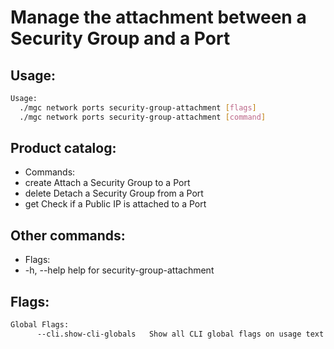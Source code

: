 # Manage the attachment between a Security Group and a Port

## Usage:
```bash
Usage:
  ./mgc network ports security-group-attachment [flags]
  ./mgc network ports security-group-attachment [command]
```

## Product catalog:
- Commands:
- create      Attach a Security Group to a Port
- delete      Detach a Security Group from a Port
- get         Check if a Public IP is attached to a Port

## Other commands:
- Flags:
- -h, --help   help for security-group-attachment

## Flags:
```bash
Global Flags:
      --cli.show-cli-globals   Show all CLI global flags on usage text
```

